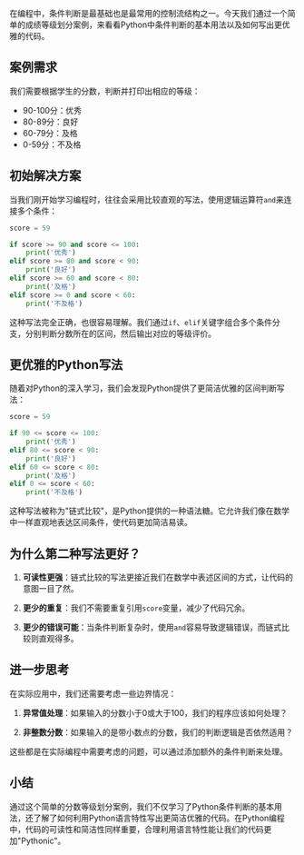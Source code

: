 在编程中，条件判断是最基础也是最常用的控制流结构之一。今天我们通过一个简单的成绩等级划分案例，来看看Python中条件判断的基本用法以及如何写出更优雅的代码。

## 案例需求

我们需要根据学生的分数，判断并打印出相应的等级：
- 90-100分：优秀
- 80-89分：良好
- 60-79分：及格
- 0-59分：不及格

## 初始解决方案

当我们刚开始学习编程时，往往会采用比较直观的写法，使用逻辑运算符`and`来连接多个条件：

```python
score = 59

if score >= 90 and score <= 100:
    print('优秀')
elif score >= 80 and score < 90:
    print('良好')
elif score >= 60 and score < 80:
    print('及格')
elif score >= 0 and score < 60:
    print('不及格')
```

这种写法完全正确，也很容易理解。我们通过`if`、`elif`关键字组合多个条件分支，分别判断分数所在的区间，然后输出对应的等级评价。

## 更优雅的Python写法

随着对Python的深入学习，我们会发现Python提供了更简洁优雅的区间判断写法：

```python
score = 59

if 90 <= score <= 100:
    print('优秀')
elif 80 <= score < 90:
    print('良好')
elif 60 <= score < 80:
    print('及格')
elif 0 <= score < 60:
    print('不及格')
```

这种写法被称为"链式比较"，是Python提供的一种语法糖。它允许我们像在数学中一样直观地表达区间条件，使代码更加简洁易读。

## 为什么第二种写法更好？

1. **可读性更强**：链式比较的写法更接近我们在数学中表述区间的方式，让代码的意图一目了然。

2. **更少的重复**：我们不需要重复引用`score`变量，减少了代码冗余。

3. **更少的错误可能**：当条件判断复杂时，使用`and`容易导致逻辑错误，而链式比较则直观得多。

## 进一步思考

在实际应用中，我们还需要考虑一些边界情况：

1. **异常值处理**：如果输入的分数小于0或大于100，我们的程序应该如何处理？

2. **非整数分数**：如果输入的是带小数点的分数，我们的判断逻辑是否依然适用？

这些都是在实际编程中需要考虑的问题，可以通过添加额外的条件判断来处理。

## 小结

通过这个简单的分数等级划分案例，我们不仅学习了Python条件判断的基本用法，还了解了如何利用Python语言特性写出更简洁优雅的代码。在Python编程中，代码的可读性和简洁性同样重要，合理利用语言特性能让我们的代码更加"Pythonic"。